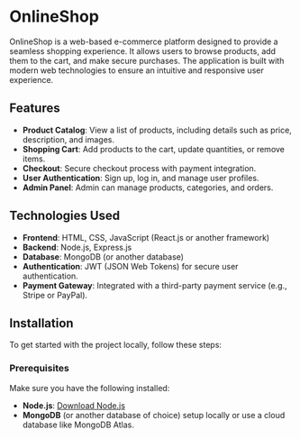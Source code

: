 # OnlineShop

OnlineShop is a web-based e-commerce platform designed to provide a seamless shopping experience. It allows users to browse products, add them to the cart, and make secure purchases. The application is built with modern web technologies to ensure an intuitive and responsive user experience.

## Features

- **Product Catalog**: View a list of products, including details such as price, description, and images.
- **Shopping Cart**: Add products to the cart, update quantities, or remove items.
- **Checkout**: Secure checkout process with payment integration.
- **User Authentication**: Sign up, log in, and manage user profiles.
- **Admin Panel**: Admin can manage products, categories, and orders.

## Technologies Used

- **Frontend**: HTML, CSS, JavaScript (React.js or another framework)
- **Backend**: Node.js, Express.js
- **Database**: MongoDB (or another database)
- **Authentication**: JWT (JSON Web Tokens) for secure user authentication.
- **Payment Gateway**: Integrated with a third-party payment service (e.g., Stripe or PayPal).

## Installation

To get started with the project locally, follow these steps:

### Prerequisites

Make sure you have the following installed:

- **Node.js**: [Download Node.js](https://nodejs.org/)
- **MongoDB** (or another database of choice) setup locally or use a cloud database like MongoDB Atlas.
